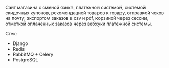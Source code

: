 Сайт магазина с сменой языка, платежной системой, системой скидочных купонов, рекомендацией товаров к товару, отправкой чеков на почту, экспортом заказов в csv и pdf, корзиной через сессии, отметкой оплаченных заказов через вебхуки платежной системы.

Стек:
- Django
- Redis
- RabbitMQ + Celery
- PostgreSQL
